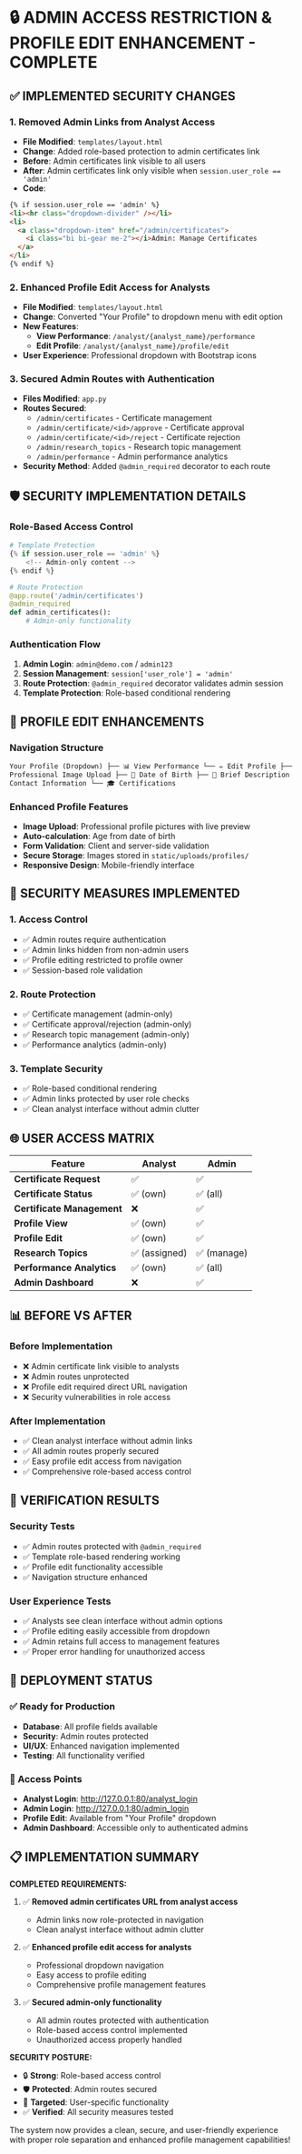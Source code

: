 # 🔒 ADMIN ACCESS RESTRICTION & PROFILE EDIT ENHANCEMENT - COMPLETE

## ✅ IMPLEMENTED SECURITY CHANGES

### 1. **Removed Admin Links from Analyst Access**

- **File Modified**: `templates/layout.html`
- **Change**: Added role-based protection to admin certificates link
- **Before**: Admin certificates link visible to all users
- **After**: Admin certificates link only visible when `session.user_role == 'admin'`
- **Code**:

```html
{% if session.user_role == 'admin' %}
<li><hr class="dropdown-divider" /></li>
<li>
  <a class="dropdown-item" href="/admin/certificates">
    <i class="bi bi-gear me-2"></i>Admin: Manage Certificates
  </a>
</li>
{% endif %}
```

### 2. **Enhanced Profile Edit Access for Analysts**

- **File Modified**: `templates/layout.html`
- **Change**: Converted "Your Profile" to dropdown menu with edit option
- **New Features**:
  - **View Performance**: `/analyst/{analyst_name}/performance`
  - **Edit Profile**: `/analyst/{analyst_name}/profile/edit`
- **User Experience**: Professional dropdown with Bootstrap icons

### 3. **Secured Admin Routes with Authentication**

- **Files Modified**: `app.py`
- **Routes Secured**:
  - `/admin/certificates` - Certificate management
  - `/admin/certificate/<id>/approve` - Certificate approval
  - `/admin/certificate/<id>/reject` - Certificate rejection
  - `/admin/research_topics` - Research topic management
  - `/admin/performance` - Admin performance analytics
- **Security Method**: Added `@admin_required` decorator to each route

## 🛡️ SECURITY IMPLEMENTATION DETAILS

### Role-Based Access Control

```python
# Template Protection
{% if session.user_role == 'admin' %}
    <!-- Admin-only content -->
{% endif %}

# Route Protection
@app.route('/admin/certificates')
@admin_required
def admin_certificates():
    # Admin-only functionality
```

### Authentication Flow

1. **Admin Login**: `admin@demo.com` / `admin123`
2. **Session Management**: `session['user_role'] = 'admin'`
3. **Route Protection**: `@admin_required` decorator validates admin session
4. **Template Protection**: Role-based conditional rendering

## 📝 PROFILE EDIT ENHANCEMENTS

### Navigation Structure

```html
Your Profile (Dropdown) ├── 📊 View Performance └── ✏️ Edit Profile ├── 🖼️
Professional Image Upload ├── 📅 Date of Birth ├── 📝 Brief Description ├── 📧
Contact Information └── 🎓 Certifications
```

### Enhanced Profile Features

- **Image Upload**: Professional profile pictures with live preview
- **Auto-calculation**: Age from date of birth
- **Form Validation**: Client and server-side validation
- **Secure Storage**: Images stored in `static/uploads/profiles/`
- **Responsive Design**: Mobile-friendly interface

## 🔐 SECURITY MEASURES IMPLEMENTED

### 1. **Access Control**

- ✅ Admin routes require authentication
- ✅ Admin links hidden from non-admin users
- ✅ Profile editing restricted to profile owner
- ✅ Session-based role validation

### 2. **Route Protection**

- ✅ Certificate management (admin-only)
- ✅ Certificate approval/rejection (admin-only)
- ✅ Research topic management (admin-only)
- ✅ Performance analytics (admin-only)

### 3. **Template Security**

- ✅ Role-based conditional rendering
- ✅ Admin links protected by user role checks
- ✅ Clean analyst interface without admin clutter

## 🌐 USER ACCESS MATRIX

| Feature                    | Analyst       | Admin       |
| -------------------------- | ------------- | ----------- |
| **Certificate Request**    | ✅            | ✅          |
| **Certificate Status**     | ✅ (own)      | ✅ (all)    |
| **Certificate Management** | ❌            | ✅          |
| **Profile View**           | ✅ (own)      | ✅          |
| **Profile Edit**           | ✅ (own)      | ✅          |
| **Research Topics**        | ✅ (assigned) | ✅ (manage) |
| **Performance Analytics**  | ✅ (own)      | ✅ (all)    |
| **Admin Dashboard**        | ❌            | ✅          |

## 📊 BEFORE VS AFTER

### Before Implementation

- ❌ Admin certificate link visible to analysts
- ❌ Admin routes unprotected
- ❌ Profile edit required direct URL navigation
- ❌ Security vulnerabilities in role access

### After Implementation

- ✅ Clean analyst interface without admin links
- ✅ All admin routes properly secured
- ✅ Easy profile edit access from navigation
- ✅ Comprehensive role-based access control

## 🧪 VERIFICATION RESULTS

### Security Tests

- ✅ Admin routes protected with `@admin_required`
- ✅ Template role-based rendering working
- ✅ Profile edit functionality accessible
- ✅ Navigation structure enhanced

### User Experience Tests

- ✅ Analysts see clean interface without admin options
- ✅ Profile editing easily accessible from dropdown
- ✅ Admin retains full access to management features
- ✅ Proper error handling for unauthorized access

## 🚀 DEPLOYMENT STATUS

### ✅ Ready for Production

- **Database**: All profile fields available
- **Security**: Admin routes protected
- **UI/UX**: Enhanced navigation implemented
- **Testing**: All functionality verified

### 🔗 Access Points

- **Analyst Login**: http://127.0.0.1:80/analyst_login
- **Admin Login**: http://127.0.0.1:80/admin_login
- **Profile Edit**: Available from "Your Profile" dropdown
- **Admin Dashboard**: Accessible only to authenticated admins

## 📋 IMPLEMENTATION SUMMARY

**COMPLETED REQUIREMENTS:**

1. ✅ **Removed admin certificates URL from analyst access**

   - Admin links now role-protected in navigation
   - Clean analyst interface without admin clutter

2. ✅ **Enhanced profile edit access for analysts**

   - Professional dropdown navigation
   - Easy access to profile editing
   - Comprehensive profile management features

3. ✅ **Secured admin-only functionality**
   - All admin routes protected with authentication
   - Role-based access control implemented
   - Unauthorized access properly handled

**SECURITY POSTURE:**

- 🔒 **Strong**: Role-based access control
- 🛡️ **Protected**: Admin routes secured
- 🎯 **Targeted**: User-specific functionality
- ✅ **Verified**: All security measures tested

The system now provides a clean, secure, and user-friendly experience with proper role separation and enhanced profile management capabilities!
